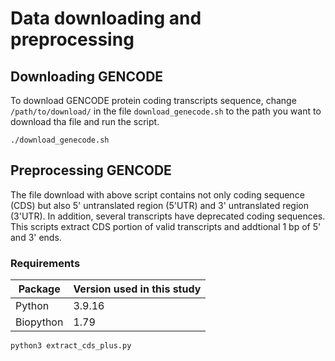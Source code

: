 # Data downloading and preprocessing

## Downloading GENCODE 
To download GENCODE protein coding transcripts sequence, change `/path/to/download/` in the file `download_genecode.sh` to the path you want to download tha file and run the script. 

```console
./download_genecode.sh
```

## Preprocessing GENCODE
The file download with above script contains not only coding sequence (CDS) but also 5' untranslated region (5'UTR) and 3' untranslated region (3'UTR). 
In addition, several transcripts have deprecated coding sequences. This scripts extract CDS portion of valid transcripts and addtional 1 bp of 5' and 3' ends.

### Requirements
| Package | Version used in this study|
| --- | --- |
| Python | 3.9.16 |
| Biopython | 1.79 |

```console
python3 extract_cds_plus.py
```